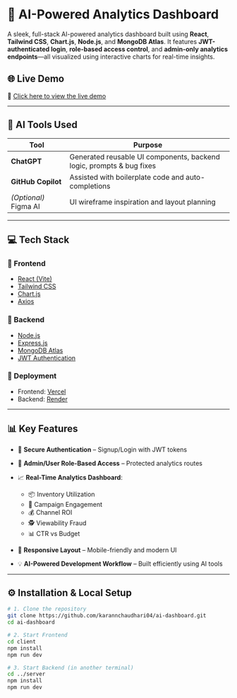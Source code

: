 # 🧠 AI-Powered Analytics Dashboard

A sleek, full-stack AI-powered analytics dashboard built using **React**, **Tailwind CSS**, **Chart.js**, **Node.js**, and **MongoDB Atlas**. It features **JWT-authenticated login**, **role-based access control**, and **admin-only analytics endpoints**—all visualized using interactive charts for real-time insights.

## 🌐 Live Demo
🔗 [Click here to view the live demo](https://ai-dashboard-nine-topaz.vercel.app/)  

---

## 🧠 AI Tools Used

| Tool | Purpose |
|------|---------|
| **ChatGPT** | Generated reusable UI components, backend logic, prompts & bug fixes |
| **GitHub Copilot** | Assisted with boilerplate code and auto-completions |
| *(Optional)* Figma AI | UI wireframe inspiration and layout planning |

---

## 💻 Tech Stack

### 🔹 Frontend
- [React (Vite)](https://vitejs.dev/)
- [Tailwind CSS](https://tailwindcss.com/)
- [Chart.js](https://www.chartjs.org/)
- [Axios](https://axios-http.com/)

### 🔹 Backend
- [Node.js](https://nodejs.org/)
- [Express.js](https://expressjs.com/)
- [MongoDB Atlas](https://www.mongodb.com/cloud/atlas)
- [JWT Authentication](https://jwt.io/)

### 🔹 Deployment
- Frontend: [Vercel](https://vercel.com/)
- Backend: [Render](https://render.com/)

---

## 📊 Key Features

- 🔐 **Secure Authentication** – Signup/Login with JWT tokens
- 👤 **Admin/User Role-Based Access** – Protected analytics routes
- 📈 **Real-Time Analytics Dashboard**:
  - 📦 Inventory Utilization
  - 📣 Campaign Engagement
  - 💰 Channel ROI
  - 🕵️ Viewability Fraud
  - 📊 CTR vs Budget

- 📱 **Responsive Layout** – Mobile-friendly and modern UI
- 💡 **AI-Powered Development Workflow** – Built efficiently using AI tools

---

## ⚙️ Installation & Local Setup

```bash
# 1. Clone the repository
git clone https://github.com/karannchaudhari04/ai-dashboard.git
cd ai-dashboard

# 2. Start Frontend
cd client
npm install
npm run dev

# 3. Start Backend (in another terminal)
cd ../server
npm install
npm run dev
